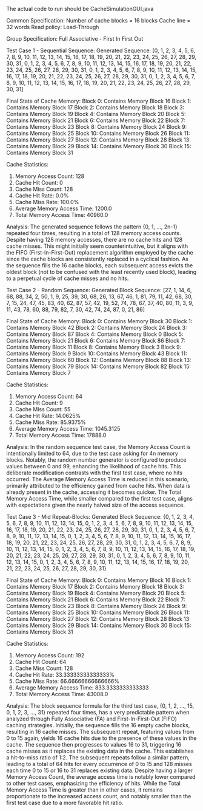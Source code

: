 The actual code to run should be CacheSimulationGUI.java

Common Specification:
Number of cache blocks = 16 blocks
Cache line = 32 words
Read policy: Load-Through

Group Specification: Full Associative - First In First Out

Test Case 1 - Sequential Sequence:
Generated Sequence: [0, 1, 2, 3, 4, 5, 6, 7, 8, 9, 10, 11, 12, 13, 14, 15, 16, 17, 18, 19, 20, 21, 22, 23, 24, 25, 26, 27, 28, 29, 30, 31, 0, 1, 2, 3, 4, 5, 6, 7, 8, 9, 10, 11, 12, 13, 14, 15, 16, 17, 18, 19, 20, 21, 22, 23, 24, 25, 26, 27, 28, 29, 30, 31, 0, 1, 2, 3, 4, 5, 6, 7, 8, 9, 10, 11, 12, 13, 14, 15, 16, 17, 18, 19, 20, 21, 22, 23, 24, 25, 26, 27, 28, 29, 30, 31, 0, 1, 2, 3, 4, 5, 6, 7, 8, 9, 10, 11, 12, 13, 14, 15, 16, 17, 18, 19, 20, 21, 22, 23, 24, 25, 26, 27, 28, 29, 30, 31]


Final State of Cache Memory:
Block 0: Contains Memory Block 16
Block 1: Contains Memory Block 17
Block 2: Contains Memory Block 18
Block 3: Contains Memory Block 19
Block 4: Contains Memory Block 20
Block 5: Contains Memory Block 21
Block 6: Contains Memory Block 22
Block 7: Contains Memory Block 23
Block 8: Contains Memory Block 24
Block 9: Contains Memory Block 25
Block 10: Contains Memory Block 26
Block 11: Contains Memory Block 27
Block 12: Contains Memory Block 28
Block 13: Contains Memory Block 29
Block 14: Contains Memory Block 30
Block 15: Contains Memory Block 31


Cache Statistics:
1. Memory Access Count: 128
2. Cache Hit Count: 0
3. Cache Miss Count: 128
4. Cache Hit Rate: 0.0%
5. Cache Miss Rate: 100.0%
6. Average Memory Access Time: 1200.0
7. Total Memory Access Time: 40960.0



Analysis:
The generated sequence follows the pattern {0, 1, ..., 2n-1} repeated four times, resulting in a total of 128 memory access counts. Despite having 128 memory accesses, there are no cache hits and 128 cache misses. This might initially seem counterintuitive, but it aligns with the FIFO (First-In-First-Out) replacement algorithm employed by the cache since the cache blocks are consistently replaced in a cyclical fashion. As the sequence fills the 16 cache blocks, each subsequent access evicts the oldest block (not to be confused with the least recently used block), leading to a perpetual cycle of cache misses and no hits.


Test Case 2 - Random Sequence:
Generated Block Sequence: [27, 1, 14, 6, 68, 88, 34, 2, 50, 1, 9, 25, 39, 30, 68, 26, 13, 67, 46, 1, 81, 79, 11, 42, 68, 30, 7, 15, 24, 47, 45, 83, 40, 62, 87, 57, 42, 19, 52, 74, 78, 67, 37, 40, 80, 11, 3, 9, 11, 43, 78, 60, 88, 79, 82, 7, 30, 42, 74, 24, 87, 0, 21, 86]

Final State of Cache Memory:
Block 0: Contains Memory Block 30
Block 1: Contains Memory Block 42
Block 2: Contains Memory Block 24
Block 3: Contains Memory Block 87
Block 4: Contains Memory Block 0
Block 5: Contains Memory Block 21
Block 6: Contains Memory Block 86
Block 7: Contains Memory Block 11
Block 8: Contains Memory Block 3
Block 9: Contains Memory Block 9
Block 10: Contains Memory Block 43
Block 11: Contains Memory Block 60
Block 12: Contains Memory Block 88
Block 13: Contains Memory Block 79
Block 14: Contains Memory Block 82
Block 15: Contains Memory Block 7


Cache Statistics:
1. Memory Access Count: 64
2. Cache Hit Count: 9
3. Cache Miss Count: 55
4. Cache Hit Rate: 14.0625%
5. Cache Miss Rate: 85.9375%
6. Average Memory Access Time: 1045.3125
7. Total Memory Access Time: 17888.0

Analysis:
In the random sequence test case, the Memory Access Count is intentionally limited to 64, due to the test case asking for 4n memory blocks. Notably, the random number generator is configured to produce values between 0 and 99, enhancing the likelihood of cache hits. This deliberate modification contrasts with the first test case, where no hits occurred. The Average Memory Access Time is reduced in this scenario, primarily attributed to the efficiency gained from cache hits. When data is already present in the cache, accessing it becomes quicker. The Total Memory Access Time, while smaller compared to the first test case, aligns with expectations given the nearly halved size of the access sequence.

Test Case 3 - Mid Repeat-Blocks:
Generated Block Sequence: {0, 1, 2, 3, 4, 5, 6, 7, 8, 9, 10, 11, 12, 13, 14, 15, 0, 1, 2, 3, 
 4, 5, 6, 7, 8, 9, 10, 11, 12, 13, 14, 15, 16, 17, 18, 19, 20, 21, 22, 23, 24, 25, 26, 27, 28, 29, 30, 31, 0, 1, 2, 3, 4, 5, 6, 7, 8, 9, 10, 11, 12, 13, 14, 15, 0, 1, 2, 3, 4, 5, 6, 7, 8, 9, 10, 11, 12, 13, 14, 15, 16, 17, 18, 19, 20, 21, 22, 23, 24, 25, 26, 27, 28, 29, 30, 31, 0, 1, 2, 3, 4, 5, 6, 7, 8, 9, 10, 11, 12, 13, 14, 15, 0, 1, 2, 3, 4, 5, 6, 7, 8, 9, 10, 11, 12, 13, 14, 15, 16, 17, 18, 19, 20, 21, 22, 23, 24, 25, 26, 27, 28, 29, 30, 31, 0, 1, 2, 3, 4, 5, 6, 7, 8, 9, 10, 11, 12, 13, 14, 15, 0, 1, 2, 3, 4, 5, 6, 7, 8, 9, 10, 11, 12, 13, 14, 15, 16, 17, 18, 19, 20, 21, 22, 23, 24, 25, 26, 27, 28, 29, 30, 31}

Final State of Cache Memory:
Block 0: Contains Memory Block 16
Block 1: Contains Memory Block 17
Block 2: Contains Memory Block 18
Block 3: Contains Memory Block 19
Block 4: Contains Memory Block 20
Block 5: Contains Memory Block 21
Block 6: Contains Memory Block 22
Block 7: Contains Memory Block 23
Block 8: Contains Memory Block 24
Block 9: Contains Memory Block 25
Block 10: Contains Memory Block 26
Block 11: Contains Memory Block 27
Block 12: Contains Memory Block 28
Block 13: Contains Memory Block 29
Block 14: Contains Memory Block 30
Block 15: Contains Memory Block 31


Cache Statistics:
1. Memory Access Count: 192
2. Cache Hit Count: 64
3. Cache Miss Count: 128
4. Cache Hit Rate: 33.33333333333333%
5. Cache Miss Rate: 66.66666666666666%
6. Average Memory Access Time: 833.3333333333333
7. Total Memory Access Time: 43008.0

Analysis:
The block sequence formula for the third test case, {0, 1, 2, ..., 15, 0, 1, 2, 3, ..., 31} repeated four times, has a very predictable pattern when analyzed through Fully Associative (FA) and First-In-First-Out (FIFO) caching strategies. Initially, the sequence fills the 16 empty cache blocks, resulting in 16 cache misses. The subsequent repeat, featuring values from 0 to 15 again, yields 16 cache hits due to the presence of these values in the cache. The sequence then progresses to values 16 to 31, triggering 16 cache misses as it replaces the existing data in the cache. This establishes a hit-to-miss ratio of 1:2. The subsequent repeats follow a similar pattern, leading to a total of 64 hits for every occurrence of 0 to 15 and 128 misses each time 0 to 15 or 16 to 31 replaces existing data. Despite having a larger Memory Access Count, the average access time is notably lower compared to other test cases, emphasizing the efficiency of hits. While the Total Memory Access Time is greater than in other cases, it remains proportionate to the increased access count, and notably smaller than the first test case due to a more favorable hit ratio.



